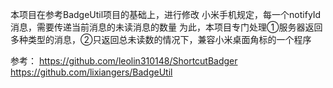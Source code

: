 本项目在参考BadgeUtil项目的基础上，进行修改
小米手机规定，每一个notifyId消息，需要传递当前消息的未读消息的数量
为此，本项目专门处理①服务器返回多种类型的消息，②只返回总未读数的情况下，兼容小米桌面角标的一个程序

参考：
https://github.com/leolin310148/ShortcutBadger
https://github.com/lixiangers/BadgeUtil